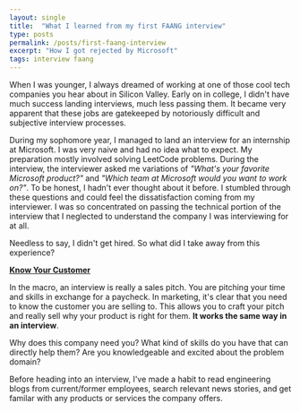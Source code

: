 ```yaml
---
layout: single
title:  "What I learned from my first FAANG interview"
type: posts
permalink: /posts/first-faang-interview
excerpt: "How I got rejected by Microsoft"
tags: interview faang
---
```


When I was younger, I always dreamed of working at one of those cool tech companies you hear about in Silicon Valley. Early on in college, I didn't have much success landing interviews, much less passing them. It became very apparent that these jobs are gatekeeped by notoriously difficult and subjective interview processes.

During my sophomore year, I managed to land an interview for an internship at Microsoft. I was very naive and had no idea what to expect. My preparation mostly involved solving LeetCode problems. During the interview, the interviewer asked me variations of _"What's your favorite Microsoft product?"_ and _"Which team at Microsoft would you want to work on?"_. To be honest, I hadn't ever thought about it before. I stumbled through these questions and could feel the dissatisfaction coming from my interviewer. I was so concentrated on passing the technical portion of the interview that I neglected to understand the company I was interviewing for at all.

Needless to say, I didn't get hired. So what did I take away from this experience?

<u><strong>Know Your Customer</strong></u>

In the macro, an interview is really a sales pitch. You are pitching your time and skills in exchange for a paycheck. In marketing, it's clear that you need to know the customer you are selling to. This allows you to craft your pitch and really sell why your product is right for them. **It works the same way in an interview**. 

Why does this company need you? What kind of skills do you have that can directly help them? Are you knowledgeable and excited about the problem domain?

Before heading into an interview, I've made a habit to read engineering blogs from current/former employees, search relevant news stories, and get familar with any products or services the company offers.

